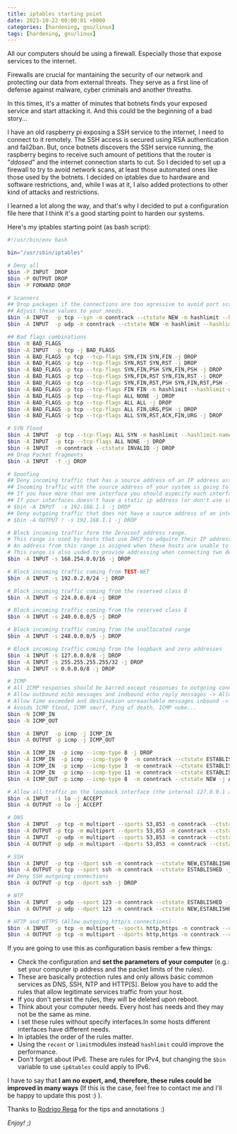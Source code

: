 ```yaml
---
title: iptables starting point
date: 2023-10-22 00:00:01 +0000
categories: [hardening, gnu/linux]
tags: [hardening, gnu/linux]
---
```


All our computers should be using a firewall.
Especially those that expose services to the internet.

Firewalls are crucial for mantaining the security of our network and protecting our data from external threats.
They serve as a first line of defense against malware, cyber criminals and another threaths.

In this times, it's a matter of minutes that botnets finds your exposed service and start attacking it.
And this could be the beginning of a bad story...

I have an old raspberry pi exposing a SSH service to the internet, I need to connect to it remotely.
The SSH access is secured using RSA authentication and fail2ban.
But, once botnets discovers the SSH service running, the raspberry begins to receive such amount of petitions that the router is "*ddosed*" and the internet connection starts to cut.
So I decided to set up a firewall to try to avoid network scans, at least those automated ones like those used by the botnets.
I decided on iptables due to hardware and software restrictions, and, while I was at it, I also added protections to other kind of attacks and restrictions.

I learned a lot along the way, and that's why I decided to put a configuration file here that I think it's a good starting point to harden our systems.

Here's my iptables starting point (as bash script):

```bash
#!/usr/bin/env bash

bin="/usr/sbin/iptables"

# Deny all
$bin -P INPUT  DROP
$bin -P OUTPUT DROP
$bin -P FORWARD DROP

# Scanners
## Drop packages if the connections are too agressive to avoid port scanning.
## Adjust these values to your needs.
$bin -A INPUT  -p tcp --syn -m conntrack --ctstate NEW -m hashlimit --hashlimit-name port_scanners --hashlimit-above 5/second --hashlimit-mode srcip -j DROP
$bin -A INPUT  -p udp -m conntrack --ctstate NEW -m hashlimit --hashlimit-name port_scanners --hashlimit-above 35/second --hashlimit-mode srcip -j DROP

## Bad flags combinations
$bin -N BAD_FLAGS
$bin -A INPUT  -p tcp -j BAD_FLAGS
$bin -A BAD_FLAGS -p tcp --tcp-flags SYN,FIN SYN,FIN -j DROP
$bin -A BAD_FLAGS -p tcp --tcp-flags SYN,RST SYN,RST -j DROP
$bin -A BAD_FLAGS -p tcp --tcp-flags SYN,FIN,PSH SYN,FIN,PSH -j DROP
$bin -A BAD_FLAGS -p tcp --tcp-flags SYN,FIN,RST SYN,FIN,RST -j DROP
$bin -A BAD_FLAGS -p tcp --tcp-flags SYN,FIN,RST,PSH SYN,FIN,RST,PSH -j DROP
$bin -A BAD_FLAGS -p tcp --tcp-flags FIN FIN -m hashlimit --hashlimit-name port_scanners --hashlimit-above 1/second --hashlimit-mode srcip -j DROP
$bin -A BAD_FLAGS -p tcp --tcp-flags ALL NONE -j DROP
$bin -A BAD_FLAGS -p tcp --tcp-flags ALL ALL -j DROP
$bin -A BAD_FLAGS -p tcp --tcp-flags ALL FIN,URG,PSH -j DROP
$bin -A BAD_FLAGS -p tcp --tcp-flags ALL SYN,RST,ACK,FIN,URG -j DROP

# SYN flood
$bin -A INPUT  -p tcp --tcp-flags ALL SYN -m hashlimit --hashlimit-name port_scanners --hashlimit-above 1/second --hashlimit-mode srcip -j DROP
$bin -A INPUT  -p tcp --tcp-flags ALL NONE -j DROP
$bin -A INPUT  -m conntrack --ctstate INVALID -j DROP
## Drop Packet fragments
$bin -A INPUT  -f -j DROP

# Spoofing
## Deny incoming traffic that has a source address of an IP address assigned to a local interface.
## Incoming traffic with the source address of your system is going to be spoofed traffic because you know it cannot be generated by the host.
## If you have more than one interface you should especify each interface.
## If your interfaces doesn't have a static ip address (or don't use static DHCP) leave these lines commented.
# $bin -A INPUT  -s 192.168.1.1 -j DROP
## Deny outgoing traffic that does not have a source address of an interface on the local host.
# $bin -A OUTPUT ! -s 192.168.1.1 -j DROP

# Block incoming traffic form the Zeroconf address range.
# This range is used by hosts that use DHCP to adquire their IP address.
# An address from this range is asigned when these hosts are unable to find a DHCP server to provide them an address.
# This range is also usded to provide addressing when connecting two devices using a crossover cable,
$bin -A INPUT -s 168.254.0.0/16 -j DROP

# Block incoming traffic coming from TEST-NET
$bin -A INPUT -s 192.0.2.0/24 -j DROP

# Block incoming traffic coming from the reserved class D
$bin -A INPUT -s 224.0.0.0/4 -j DROP

# Block incoming traffic coming from the reserved class E
$bin -A INPUT -s 240.0.0.0/5 -j DROP

# Block incoming traffic coming from the unallocated range
$bin -A INPUT -s 248.0.0.0/5 -j DROP

# Block incoming traffic coming from the loopback and zero addresses
$bin -A INPUT -s 127.0.0.0/8 -j DROP
$bin -A INPUT -s 255.255.255.255/32 -j DROP
$bin -A INPUT -s 0.0.0.0/8 -j DROP

# ICMP
# All ICMP responses should be barred except responses to outgoing connections.
# Allow outbound echo messages and indbound echo reply messages -> Allows the use of ping from the host.
# Allow time exceeded and destination unreaachable messages inbound -> Allow the use of tools such traceroute. 
# Avoids ICMP flood, ICMP smurf, Ping of death, ICMP nuke...
$bin -N ICMP_IN
$bin -N ICMP_OUT

$bin -A INPUT  -p icmp -j ICMP_IN
$bin -A OUTPUT -p icmp -j ICMP_OUT

$bin -A ICMP_IN  -p icmp --icmp-type 8 -j DROP
$bin -A ICMP_IN  -p icmp --icmp-type 0  -m conntrack --ctstate ESTABLISHED,RELATED -j ACCEPT
$bin -A ICMP_IN  -p icmp --icmp-type 3  -m conntrack --ctstate ESTABLISHED,RELATED -j ACCEPT
$bin -A ICMP_IN  -p icmp --icmp-type 11 -m conntrack --ctstate ESTABLISHED,RELATED -j ACCEPT
$bin -A ICMP_OUT -p icmp --icmp-type 8  -m conntrack --ctstate NEW -j ACCEPT

# Allow all traffic on the loopback interface (the internal 127.0.0.1 address).
$bin -A INPUT  -i lo -j ACCEPT
$bin -A OUTPUT -o lo -j ACCEPT

# DNS
$bin -A INPUT  -p tcp -m multiport --sports 53,853 -m conntrack --ctstate ESTABLISHED -j ACCEPT
$bin -A OUTPUT -p tcp -m multiport --dports 53,853 -m conntrack --ctstate NEW,ESTABLISHED -j ACCEPT
$bin -A INPUT  -p udp -m multiport --sports 53,853 -m conntrack --ctstate ESTABLISHED -j ACCEPT
$bin -A OUTPUT -p udp -m multiport --dports 53,853 -m conntrack --ctstate NEW,ESTABLISHED -j ACCEPT

# SSH
$bin -A INPUT  -p tcp --dport ssh -m conntrack --ctstate NEW,ESTABLISHED -j ACCEPT
$bin -A OUTPUT -p tcp --sport ssh -m conntrack --ctstate ESTABLISHED -j ACCEPT
## Deny SSH outgoing connections
$bin -A OUTPUT -p tcp --dport ssh -j DROP

# NTP
$bin -A INPUT  -p udp --sport 123 -m conntrack --ctstate ESTABLISHED -j ACCEPT
$bin -A OUTPUT -p udp --dport 123 -m conntrack --ctstate NEW,ESTABLISHED -j ACCEPT

# HTTP and HTTPS (Allow outgoing http/s connections)
$bin -A INPUT  -p tcp -m multiport --sports http,https -m conntrack --ctstate ESTABLISHED -j ACCEPT
$bin -A OUTPUT -p tcp -m multiport --dports http,https -m conntrack --ctstate NEW,ESTABLISHED -j ACCEPT
```

If you are going to use this as configuration basis rember a few things:
* Check the configuration and **set the parameters of your computer** (e.g.: set your computer ip address and the packet limits of the rules).
* These are basically protection rules and only allows basic common services as DNS, SSH, NTP and HTTP[S]. Below you have to add the rules that allow legitimate services traffic from your host.
* If you don't persist the rules, they will be deleted upon reboot.
* Think about your computer needs. Every host has needs and they may not be the same as mine.
* I set these rules without specify interfaces.In some hosts different interfaces have different needs.
* In iptables the order of the rules matter.
* Using the `recent` or `limit`modules instead `hashlimit` could improve the performance.
* Don't forget about IPv6. These are rules for IPv4, but changing the `$bin` variable to use `ip6tables` could apply to IPv6.

I have to say that **I am no expert, and, therefore, these rules could be improved in many ways** (If this is the case, feel free to contact me and I'll be happy to update this post :) ).

Thanks to [Rodrigo Rega](https://rodrigorega.es/) for the tips and annotations :)

*Enjoy! ;)*
